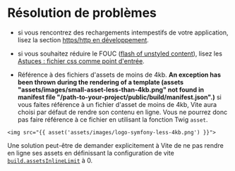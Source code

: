 # Résolution de problèmes

- si vous rencontrez des rechargements intempestifs de votre application, lisez la section [https/http en développement](/fr/guide/tips.html#https-http-en-developpement).

- si vous souhaitez réduire le FOUC ([flash of unstyled content](https://en.wikipedia.org/wiki/Flash_of_unstyled_content)), lisez les [Astuces : fichier css comme point d'entrée](/fr/guide/tips.html#fichiers-css-comme-point-d-entree).

- Référence à des fichiers d'assets de moins de 4kb. **An exception has been thrown during the rendering of a template (assets "assets/images/small-asset-less-than-4kb.png" not found in manifest file "/path-to-your-project/public/build/manifest.json".)** si vous faites référence à un fichier d'asset de moins de 4kb, Vite aura choisi par défaut de rendre son contenu en ligne. Vous ne pourrez donc pas faire référence à ce fichier en utilisant la fonction Twig `asset`.

```twig
<img src="{{ asset('assets/images/logo-symfony-less-4kb.png') }}">
```
Une solution peut-être de demander explicitement à Vite de ne pas rendre en ligne ses assets en définissant la configuration de vite [`build.assetsInlineLimit`](https://vitejs.dev/config/build-options.html#build-assetsinlinelimit) à 0.
